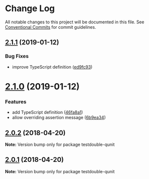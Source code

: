 # Change Log

All notable changes to this project will be documented in this file.
See [Conventional Commits](https://conventionalcommits.org) for commit guidelines.

<a name="2.1.1"></a>
## [2.1.1](https://github.com/alexlafroscia/testdouble-qunit/tree/master/packages/testdouble-qunit/compare/v2.1.0...v2.1.1) (2019-01-12)


### Bug Fixes

* improve TypeScript definition ([ed9fc93](https://github.com/alexlafroscia/testdouble-qunit/tree/master/packages/testdouble-qunit/commit/ed9fc93))




<a name="2.1.0"></a>
# [2.1.0](https://github.com/alexlafroscia/testdouble-qunit/tree/master/packages/testdouble-qunit/compare/v2.0.2...v2.1.0) (2019-01-12)


### Features

* add TypeScript definition ([46fa8a1](https://github.com/alexlafroscia/testdouble-qunit/tree/master/packages/testdouble-qunit/commit/46fa8a1))
* allow overriding assertion message ([6b9ea34](https://github.com/alexlafroscia/testdouble-qunit/tree/master/packages/testdouble-qunit/commit/6b9ea34))




<a name="2.0.2"></a>
## [2.0.2](https://github.com/alexlafroscia/testdouble-qunit/tree/master/packages/testdouble-qunit/compare/v2.0.1...v2.0.2) (2018-04-20)




**Note:** Version bump only for package testdouble-qunit

<a name="2.0.1"></a>
## [2.0.1](https://github.com/alexlafroscia/testdouble-qunit/tree/master/packages/testdouble-qunit/compare/v2.0.0...v2.0.1) (2018-04-20)




**Note:** Version bump only for package testdouble-qunit
